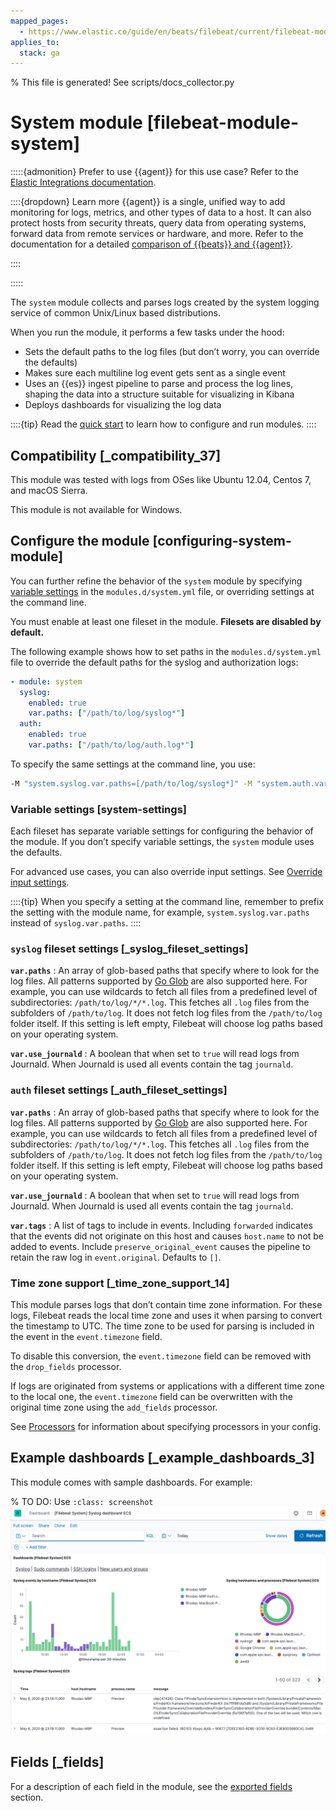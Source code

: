 ```yaml
---
mapped_pages:
  - https://www.elastic.co/guide/en/beats/filebeat/current/filebeat-module-system.html
applies_to:
  stack: ga
---
```


% This file is generated! See scripts/docs_collector.py

# System module [filebeat-module-system]

:::::{admonition} Prefer to use {{agent}} for this use case?
Refer to the [Elastic Integrations documentation](integration-docs://reference/system/index.md).

::::{dropdown} Learn more
{{agent}} is a single, unified way to add monitoring for logs, metrics, and other types of data to a host. It can also protect hosts from security threats, query data from operating systems, forward data from remote services or hardware, and more. Refer to the documentation for a detailed [comparison of {{beats}} and {{agent}}](docs-content://reference/fleet/index.md).

::::


:::::


The `system` module collects and parses logs created by the system logging service of common Unix/Linux based distributions.

When you run the module, it performs a few tasks under the hood:

* Sets the default paths to the log files (but don’t worry, you can override the defaults)
* Makes sure each multiline log event gets sent as a single event
* Uses an {{es}} ingest pipeline to parse and process the log lines, shaping the data into a structure suitable for visualizing in Kibana
* Deploys dashboards for visualizing the log data

::::{tip}
Read the [quick start](/reference/filebeat/filebeat-installation-configuration.md) to learn how to configure and run modules.
::::



## Compatibility [_compatibility_37]

This module was tested with logs from OSes like Ubuntu 12.04, Centos 7, and macOS Sierra.

This module is not available for Windows.


## Configure the module [configuring-system-module]

You can further refine the behavior of the `system` module by specifying [variable settings](#system-settings) in the `modules.d/system.yml` file, or overriding settings at the command line.

You must enable at least one fileset in the module. **Filesets are disabled by default.**

The following example shows how to set paths in the `modules.d/system.yml` file to override the default paths for the syslog and authorization logs:

```yaml
- module: system
  syslog:
    enabled: true
    var.paths: ["/path/to/log/syslog*"]
  auth:
    enabled: true
    var.paths: ["/path/to/log/auth.log*"]
```

To specify the same settings at the command line, you use:

```sh
-M "system.syslog.var.paths=[/path/to/log/syslog*]" -M "system.auth.var.paths=[/path/to/log/auth.log*]"
```


### Variable settings [system-settings]

Each fileset has separate variable settings for configuring the behavior of the module. If you don’t specify variable settings, the `system` module uses the defaults.

For advanced use cases, you can also override input settings. See [Override input settings](/reference/filebeat/advanced-settings.md).

::::{tip}
When you specify a setting at the command line, remember to prefix the setting with the module name, for example, `system.syslog.var.paths` instead of `syslog.var.paths`.
::::



### `syslog` fileset settings [_syslog_fileset_settings]

**`var.paths`**
:   An array of glob-based paths that specify where to look for the log files. All patterns supported by [Go Glob](https://golang.org/pkg/path/filepath/#Glob) are also supported here. For example, you can use wildcards to fetch all files from a predefined level of subdirectories: `/path/to/log/*/*.log`. This fetches all `.log` files from the subfolders of `/path/to/log`. It does not fetch log files from the `/path/to/log` folder itself. If this setting is left empty, Filebeat will choose log paths based on your operating system.

**`var.use_journald`**
:   A boolean that when set to `true` will read logs from Journald. When Journald is used all events contain the tag `journald`.


### `auth` fileset settings [_auth_fileset_settings]

**`var.paths`**
:   An array of glob-based paths that specify where to look for the log files. All patterns supported by [Go Glob](https://golang.org/pkg/path/filepath/#Glob) are also supported here. For example, you can use wildcards to fetch all files from a predefined level of subdirectories: `/path/to/log/*/*.log`. This fetches all `.log` files from the subfolders of `/path/to/log`. It does not fetch log files from the `/path/to/log` folder itself. If this setting is left empty, Filebeat will choose log paths based on your operating system.

**`var.use_journald`**
:   A boolean that when set to `true` will read logs from Journald. When Journald is used all events contain the tag `journald`.

**`var.tags`**
:   A list of tags to include in events. Including `forwarded` indicates that the events did not originate on this host and causes `host.name` to not be added to events. Include `preserve_original_event` causes the pipeline to retain the raw log in `event.original`. Defaults to `[]`.


### Time zone support [_time_zone_support_14]

This module parses logs that don’t contain time zone information. For these logs, Filebeat reads the local time zone and uses it when parsing to convert the timestamp to UTC. The time zone to be used for parsing is included in the event in the `event.timezone` field.

To disable this conversion, the `event.timezone` field can be removed with the `drop_fields` processor.

If logs are originated from systems or applications with a different time zone to the local one, the `event.timezone` field can be overwritten with the original time zone using the `add_fields` processor.

See [Processors](/reference/filebeat/filtering-enhancing-data.md) for information about specifying processors in your config.


## Example dashboards [_example_dashboards_3]

This module comes with sample dashboards. For example:

% TO DO: Use `:class: screenshot`
![kibana system](images/kibana-system.png)

## Fields [_fields]

For a description of each field in the module, see the [exported fields](/reference/filebeat/exported-fields-system.md) section.
